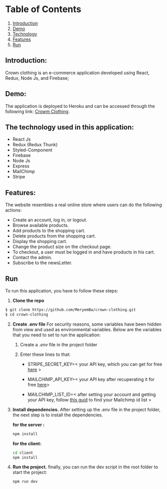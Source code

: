 # Table of Contents

1. [Introduction](#introduction)
2. [Demo](#demo)
3. [Technology](#the-technology-used-in-this-application)
4. [Features](#features)
5. [Run](#run)

## Introduction:

Crown clothing is an e-commerce application developed using React, Redux, Node Js, and Firebase;

## Demo:

The application is deployed to Heroku and can be accessed through the following link: [Crowm Clothing](https://mycrown-shop.herokuapp.com/).

## The technology used in this application:

- React Js
- Redux (Redux Thunk)
- Styled-Component
- Firebase
- Node Js
- Express
- MailChimp
- Stripe

## Features:

The website resembles a real online store where users can do the following actions:

- Create an account, log in, or logout.
- Browse available products.
- Add products to the shopping cart.
- Delete products from the shopping cart.
- Display the shopping cart.
- Change the product size on the checkout page.
- To checkout, a user must be logged in and have products in his cart.
- Contact the admin.
- Subscribe to the newsLetter.

## Run

To run this application, you have to follow these steps:

1.  **Clone the repo**

```bash
$ git clone https://github.com/MeryemBa/crown-clothing.git
$ cd crown-clothing
```

2.  **Create .env file**
    For security reasons, some variables have been hidden from view and used as environmental variables. Below are the variables that you need to set to run the application:

    1.  Create a _.env_ file in the project folder
    2.  Enter these lines to that:

        - STRIPE_SECRET_KEY=< your API key, which you can get for free [here](https://stripe.com/ "Stripe") >

        - MAILCHIMP_API_KEY=< your API key after recuperating it for free [here](https://mailchimp.com/ "MailChimp")>

        - MAILCHIMP_LIST_ID=< after setting your account and getting your API key, follow [this guid](https://mailchimp.com/help/find-audience-id/) to find your Mailchimp id list >

3.  **Install dependencies.**
    After setting up the .env file in the project folder, the next step is to install the dependencies.

    **for the server :**

    ```bash
    npm install 
    ```

    **for the client:**

    ```bash
    cd client 
    npm install
    ```

4.  **Run the project.**
    finally, you can run the dev script in the root folder to start the project:

    ```bash
    npm run dev
    ```
